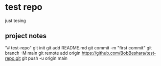 # test repo
just tesing
## project notes
"# test-repo"  git init git add README.md git commit -m "first commit" git branch -M main git remote add origin https://github.com/BobBeshara/test-repo.git git push -u origin main
